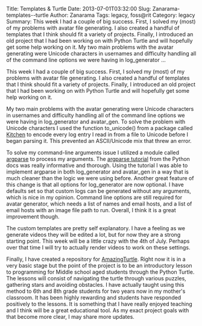 Title: Templates & Turtle
Date: 2013-07-01T03:32:00
Slug: Zanarama-templates--turtle
Author: Zanarama
Tags: legacy, foss@rit
Category: legacy
Summary: This week I had a couple of big success. First, I solved my (most) of my problems with avatar file generating. I also created a handful of templates that I think should fit a variety of projects. Finally, I introduced an old project that I had been working on with Python Turtle and will hopefully get some help working on it.  My two main problems with the avatar generating were Unicode characters in usernames and difficulty handling all of the command line options we were having in log_generator ... 

This week I had a couple of big success. First, I solved my (most) of my
problems with avatar file generating. I also created a handful of templates
that I think should fit a variety of projects. Finally, I introduced an old
project that I had been working on with Python Turtle and will hopefully get
some help working on it.

My two main problems with the avatar generating were Unicode characters in
usernames and difficulty handling all of the command line options we were
having in log_generator and avatar_gen. To solve the problem with Unicode
characters I used the function to_unicode() from a package called
[Kitchen](https://pypi.python.org/pypi/kitchen) to encode every log entry I
read in from a file to Unicode before I began parsing it. This prevented an
ASCII/Unicode mix that threw an error.

To solve my command-line arguments issue I utilized a module called
[argparse](http://docs.python.org/dev/library/argparse.html) to process my
arguments. The [argparse
tutorial](http://docs.python.org/2/howto/argparse.html) from the Python docs
was really informative and thorough. Using the tutorial I was able to
implement argparse in both log_generator and avatar_gen in a way that is much
cleaner than the logic we were using before. Another great feature of this
change is that all options for log_generator are now optional. I have defaults
set so that custom logs can be generated without any arguments, which is nice
in my opinion. Command line options are still required for avatar generator,
which needs a list of names and email hosts, and a list of email hosts with an
image file path to run. Overall, I think it is a great improvement though.

The custom templates are pretty self explanatory. I have a feeling as we
generate videos they will be edited a lot, but for now they are a strong
starting point. This week will be a little crazy with the 4th of July. Perhaps
over that time I will try to actually render videos to work on these settings.

Finally, I have created a repository for
[AmazingTurtle](https://github.com/Zanarama/AmazingTurtle). Right now it is in
a very basic stage but the point of the project is to be an introductory
lesson to programming for Middle school aged students through the Python
Turtle. The lessons will consist of navigating the turtle through various
puzzles, gathering stars and avoiding obstacles. I have actually taught using
this method to 6th and 8th grade students for two years now in my mother's
classroom. It has been highly rewarding and students have responded positively
to the lessons. It is something that I have really enjoyed teaching and I
think will be a great educational tool. As my exact project goals with that
become more clear, I may share more updates.

